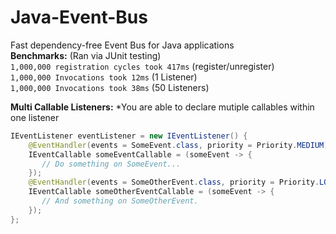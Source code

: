 # Java-Event-Bus
 Fast dependency-free Event Bus for Java applications\
 **Benchmarks:** (Ran via JUnit testing)\
 `1,000,000 registration cycles took 417ms` (register/unregister)\
 `1,000,000 Invocations took 12ms` (1 Listener)\
 `1,000,000 Invocations took 38ms` (50 Listeners)
 
 **Multi Callable Listeners:**
*You are able to declare mutiple callables within one listener
```java
IEventListener eventListener = new IEventListener() {
    @EventHandler(events = SomeEvent.class, priority = Priority.MEDIUM)
    IEventCallable someEventCallable = (someEvent -> {
       // Do something on SomeEvent...
    });
    @EventHandler(events = SomeOtherEvent.class, priority = Priority.LOW)
    IEventCallable someOtherEventCallable = (someEvent -> {
       // And something on SomeOtherEvent.
    });
};
```
